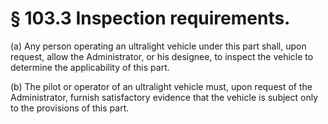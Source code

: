 # § 103.3   Inspection requirements.

(a) Any person operating an ultralight vehicle under this part shall, upon request, allow the Administrator, or his designee, to inspect the vehicle to determine the applicability of this part.


(b) The pilot or operator of an ultralight vehicle must, upon request of the Administrator, furnish satisfactory evidence that the vehicle is subject only to the provisions of this part.




